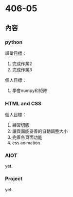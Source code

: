 # 406-05

## 內容

### python

課堂目標：

1. 完成作業2
2. 完成作業3

個人目標：

1. 學會numpy和矩陣

### HTML and CSS

個人目標：

1. 練習切版
2. 讓頁面能妥善的自動調整大小
3. 完善各頁面功能
4. css animation

### AIOT

yet.

### Project

yet.
